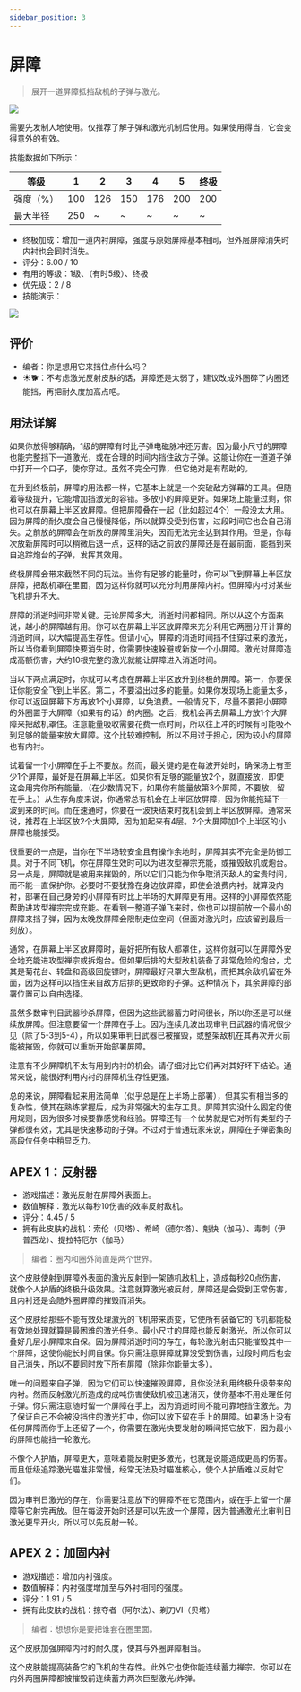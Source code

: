 ```yaml
---
sidebar_position: 3
---
```


# 屏障

> 展开一道屏障抵挡敌机的子弹与激光。

<img src="/terms/barrier.png" style={{zoom:1.25}}/>

需要先发制人地使用。仅推荐了解子弹和激光机制后使用。如果使用得当，它会变得意外的有效。

技能数据如下所示：

| 等级      | 1    | 2    | 3    | 4    | 5    | 终极 |
| --------- | ---- | ---- | ---- | ---- | ---- | ---- |
| 强度（%） | 100  | 126  | 150  | 176  | 200  | 200  |
| 最大半径  | 250  | ~    | ~    | ~    | ~    | ~    |

- 终极加成：增加一道内衬屏障，强度与原始屏障基本相同，但外层屏障消失时内衬也会同时消失。
- 评分：6.00 / 10
- 有用的等级：1级、（有时5级）、终极
- 优先级：2 / 8
- 技能演示：

<img src="/skills/barrier.gif" style={{zoom:1}}/>

## 评价

- 编者：你是想用它来挡住点什么吗？
- ☀🐕：不考虑激光反射皮肤的话，屏障还是太弱了，建议改成外圈碎了内圈还能挡，再把耐久度加高点吧。

## 用法详解

如果你放得够精确，1级的屏障有时比子弹电磁脉冲还厉害。因为最小尺寸的屏障也能完整挡下一道激光，或在合理的时间内挡住敌方子弹。这能让你在一道道子弹中打开一个口子，使你穿过。虽然不完全可靠，但它绝对是有帮助的。

在升到终极前，屏障的用法都一样，它基本上就是一个突破敌方弹幕的工具。但随着等级提升，它能增加挡激光的容错。多放小的屏障更好。如果场上能量过剩，你也可以在屏幕上半区放屏障。但把屏障叠在一起（比如超过4个）一般没太大用。因为屏障的耐久度会自己慢慢降低，所以就算没受到伤害，过段时间它也会自己消失。之前放的屏障会在新放的屏障里消失，因而无法完全达到其作用。但是，你每次放新屏障时可以稍微后退一点，这样的话之前放的屏障还是在最前面，能挡到来自追踪炮台的子弹，发挥其效用。

终极屏障会带来截然不同的玩法。当你有足够的能量时，你可以飞到屏幕上半区放屏障，把敌机罩在里面，因为这样你就可以充分利用屏障内衬。但屏障内衬对某些飞机提升不大。

屏障的消逝时间非常关键。无论屏障多大，消逝时间都相同。所以从这个方面来说，越小的屏障越有用。你可以在屏幕上半区放屏障来充分利用它两圈分开计算的消逝时间，以大幅提高生存性。但请小心，屏障的消逝时间挡不住穿过来的激光，所以当你看到屏障快要消失时，你需要快速躲避或新放一个小屏障。激光对屏障造成高额伤害，大约10根完整的激光就能让屏障进入消逝时间。

当以下两点满足时，你就可以考虑在屏幕上半区放升到终极的屏障。第一，你要保证你能安全飞到上半区。第二，不要溢出过多的能量。如果你发现场上能量太多，你可以返回屏幕下方再放1个小屏障，以免浪费。一般情况下，尽量不要把小屏障的外圈置于大屏障（如果有的话）的内圈。之后，找机会再去屏幕上方放1个大屏障来把敌机罩住。注意能量吸收需要花费一点时间，所以往上冲的时候有可能吸不到足够的能量来放大屏障。这个比较难控制，所以不用过于担心，因为较小的屏障也有内衬。

试着留一个小屏障在手上不要放。然而，最关键的是在每波开始时，确保场上有至少1个屏障，最好是在屏幕上半区。如果你有足够的能量放2个，就直接放，即使这会用完你所有能量。（在少数情况下，如果你有能量放第3个屏障，不要放，留在手上。）从生存角度来说，你通常总有机会在上半区放屏障，因为你能拖延下一波到来的时间。而在速通时，你要在一波快结束时找机会到上半区放屏障。通常来说，推荐在上半区放2个大屏障，因为加起来有4层。2个大屏障加1个上半区的小屏障也能接受。

很重要的一点是，当你在下半场较安全且有操作余地时，屏障其实不完全是防御工具。对于不同飞机，你在屏障生效时可以为进攻型禅宗充能，或摧毁敌机或炮台。另一点是，屏障就是被用来摧毁的，所以它们只能为你争取消灭敌人的宝贵时间，而不能一直保护你。必要时不要犹豫在身边放屏障，即使会浪费内衬。就算没内衬，部署在自己身旁的小屏障有时比上半场的大屏障更有用。这样的小屏障依然能帮助进攻型禅宗完成充能。在看到一整道子弹飞来时，你也可以提前放一个最小的屏障来挡子弹，因为太晚放屏障会限制走位空间（但面对激光时，应该留到最后一刻放）。

通常，在屏幕上半区放屏障时，最好把所有敌人都罩住，这样你就可以在屏障外安全地充能进攻型禅宗或拆炮台。但如果后排的大型敌机装备了非常危险的炮台，尤其是菊花台、转盘和高级回旋镖时，屏障最好只罩大型敌机，而把其余敌机留在外面，因为这样可以挡住来自敌方后排的更致命的子弹。这种情况下，其余屏障的部署位置可以自由选择。

虽然多数审判日武器秒杀屏障，但因为这些武器蓄力时间很长，所以你还是可以继续放屏障。但注意要留一个屏障在手上。因为连续几波出现审判日武器的情况很少见（除了5-3到5-4），所以如果审判日武器已被摧毁，或整架敌机在其再次开火前能被摧毁，你就可以重新开始部署屏障。

注意有不少屏障机不太有用到内衬的机会。请仔细对比它们再对其好坏下结论。通常来说，能很好利用内衬的屏障机生存性更强。

总的来说，屏障看起来用法简单（似乎总是在上半场上部署），但其实有相当多的复杂性，使其在熟练掌握后，成为非常强大的生存工具。屏障其实没什么固定的使用规则，因为很多时候要靠感觉和经验。屏障还有一个优势就是它对所有类型的子弹都很有效，尤其是快速移动的子弹。不过对于普通玩家来说，屏障在子弹密集的高段位任务中稍显乏力。

## APEX 1：反射器

- 游戏描述：激光反射在屏障外表面上。
- 数值解释：激光以每秒10伤害的效率反射敌机。
- 评分：4.45 / 5
- 拥有此皮肤的战机：索伦（贝塔）、希崎（德尔塔）、魁快（伽马）、毒刺（伊普西龙）、提拉特厄尔（伽马）

> 编者：圈内和圈外简直是两个世界。

这个皮肤使射到屏障外表面的激光反射到一架随机敌机上，造成每秒20点伤害，就像个人护盾的终极升级效果。注意就算激光被反射，屏障还是会受到正常伤害，且内衬还是会随外圈屏障的摧毁而消失。

这个皮肤给那些不能有效处理激光的飞机带来质变，它使所有装备它的飞机都能极有效地处理就算是最困难的激光任务。最小尺寸的屏障也能反射激光，所以你可以叠好几层小屏障来自保。因为屏障消逝时间的存在，每轮激光射击只能摧毁其中一个屏障，这使你能长时间自保。你只需注意屏障就算没受到伤害，过段时间后也会自己消失，所以不要同时放下所有屏障（除非你能量太多）。

唯一的问题来自子弹，因为它们可以快速摧毁屏障，且你没法利用终极升级带来的内衬。然而反射激光所造成的成吨伤害使敌机被迅速消灭，使你基本不用处理任何子弹。你只需注意随时留一个屏障在手上，因为消逝时间不能可靠地挡住激光。为了保证自己不会被没挡住的激光打中，你可以放下留在手上的屏障。如果场上没有任何屏障而你手上还留了一个，你需要在激光快要发射的瞬间把它放下，因为最小的屏障也能挡一轮激光。

不像个人护盾，屏障更大，意味着能反射更多激光，也就是说能造成更高的伤害。而且低级追踪激光瞄准非常慢，经常无法及时瞄准核心，使个人护盾难以反射它们。

因为审判日激光的存在，你需要注意放下的屏障不在它范围内，或在手上留一个屏障等它射完再放。但在每波开始时还是可以先放一个屏障，因为普通激光比审判日激光更早开火，所以可以先反射一轮。

## APEX 2：加固内衬

- 游戏描述：增加内衬强度。
- 数值解释：内衬强度增加至与外衬相同的强度。
- 评分：1.91 / 5
- 拥有此皮肤的战机：掠夺者（阿尔法）、剃刀VI（贝塔）

> 编者：想想你是要把谁套在圈里面。

这个皮肤加强屏障内衬的耐久度，使其与外圈屏障相当。

这个皮肤能提高装备它的飞机的生存性。此外它也使你能连续蓄力禅宗。你可以在内外两圈屏障都被摧毁前连续蓄力两次巨型激光/炸弹。